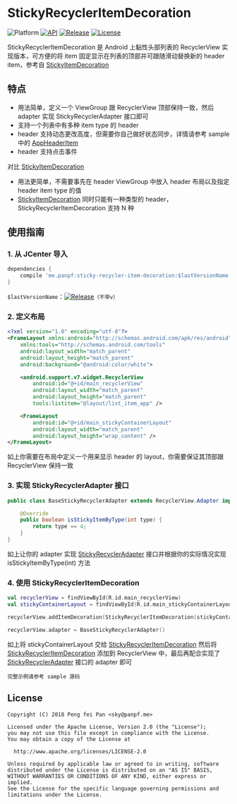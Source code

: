 # StickyRecyclerItemDecoration

![Platform][platform_image]
[![API][api_image]][api_link]
[![Release][release_icon]][release_link]
[![License][license_image]][license_link]

StickyRecyclerItemDecoration 是 Android 上黏性头部列表的 RecyclerView 实现版本，可方便的将 item 固定显示在列表的顶部并可跟随滑动替换新的 header item，参考自 [StickyItemDecoration]

## 特点

* 用法简单，定义一个 ViewGroup 跟 RecyclerView 顶部保持一致，然后 adapter 实现 StickyRecyclerAdapter 接口即可
* 支持一个列表中有多种 item type 的 header
* header 支持动态更改高度，但需要你自己做好状态同步，详情请参考 sample 中的 [AppHeaderItem]
* header 支持点击事件

对比 [StickyItemDecoration]

* 用法更简单，不需要事先在 header ViewGroup 中放入 header 布局以及指定 header item type 的值
* [StickyItemDecoration] 同时只能有一种类型的 header，StickyRecyclerItemDecoration 支持 N 种

## 使用指南

### 1. 从 JCenter 导入

```groovy
dependencies {
    compile 'me.panpf:sticky-recycler-item-decoration:$lastVersionName'
}
```

`$lastVersionName`：[![Release][release_icon]][release_link]`（不带v）`

### 2. 定义布局

```xml
<?xml version="1.0" encoding="utf-8"?>
<FrameLayout xmlns:android="http://schemas.android.com/apk/res/android"
    xmlns:tools="http://schemas.android.com/tools"
    android:layout_width="match_parent"
    android:layout_height="match_parent"
    android:background="@android:color/white">

    <android.support.v7.widget.RecyclerView
        android:id="@+id/main_recyclerView"
        android:layout_width="match_parent"
        android:layout_height="match_parent"
        tools:listitem="@layout/list_item_app" />

    <FrameLayout
        android:id="@+id/main_stickyContainerLayout"
        android:layout_width="match_parent"
        android:layout_height="wrap_content" />
</FrameLayout>
```

如上你需要在布局中定义一个用来显示 header 的 layout，你需要保证其顶部跟 RecyclerView 保持一致

### 3. 实现 StickyRecyclerAdapter 接口

```java
public class BaseStickyRecyclerAdapter extends RecyclerView.Adapter implements StickyRecyclerAdapter {

    @Override
    public boolean isStickyItemByType(int type) {
        return type == 4;
    }
}
```

如上让你的 adapter 实现 [StickyRecyclerAdapter] 接口并根据你的实际情况实现 isStickyItemByType(int) 方法

### 4. 使用 StickyRecyclerItemDecoration

```kotlin
val recyclerView = findViewById(R.id.main_recyclerView)
val stickyContainerLayout = findViewById(R.id.main_stickyContainerLayout)

recyclerView.addItemDecoration(StickyRecyclerItemDecoration(stickyContainerLayout))

recyclerView.adapter = BaseStickyRecyclerAdapter()
```

如上将 stickyContainerLayout 交给  [StickyRecyclerItemDecoration] 然后将 [StickyRecyclerItemDecoration] 添加到 RecyclerView 中，最后再配合实现了 [StickyRecyclerAdapter] 接口的 adapter 即可

`完整示例请参考 sample 源码`

## License
    Copyright (C) 2018 Peng fei Pan <sky@panpf.me>

    Licensed under the Apache License, Version 2.0 (the "License");
    you may not use this file except in compliance with the License.
    You may obtain a copy of the License at

      http://www.apache.org/licenses/LICENSE-2.0

    Unless required by applicable law or agreed to in writing, software
    distributed under the License is distributed on an "AS IS" BASIS,
    WITHOUT WARRANTIES OR CONDITIONS OF ANY KIND, either express or implied.
    See the License for the specific language governing permissions and
    limitations under the License.

[platform_image]: https://img.shields.io/badge/Platform-Android-brightgreen.svg
[api_image]: https://img.shields.io/badge/API-14%2B-orange.svg
[api_link]: https://android-arsenal.com/api?level=14
[release_icon]: https://img.shields.io/github/release/panpf/sticky-recycler-item-decoration.svg
[release_link]: https://github.com/panpf/sticky-recycler-item-decoration/releases
[license_image]: https://img.shields.io/badge/License-Apache%202-blue.svg
[license_link]: https://www.apache.org/licenses/LICENSE-2.0
[StickyItemDecoration]: https://github.com/oubowu/StickyItemDecoration
[StickyRecyclerAdapter]:  https://github.com/panpf/sticky-recycler-item-decoration/blod/master/sticky-recycler-item-decoration/src/main/java/me/panpf/recycler/sticky/StickyRecyclerAdapter.java
[StickyRecyclerItemDecoration]: https://github.com/panpf/sticky-recycler-item-decoration/blod/master/sticky-recycler-item-decoration/src/main/java/me/panpf/recycler/sticky/StickyRecyclerItemDecoration.java
[AppHeaderItem]: https://github.com/panpf/sticky-recycler-item-decoration/blod/master/sample/src/main/java/me/panpf/recycler/sticky/sample/adapter/item/AppHeaderItem.kt
